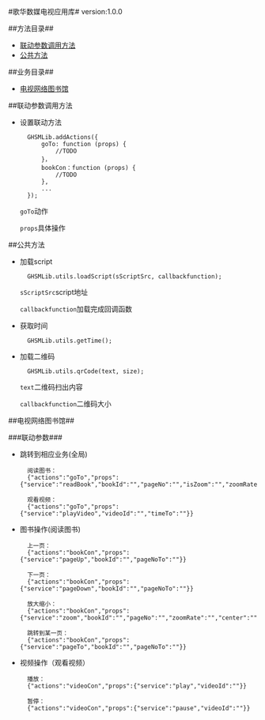 #歌华数媒电视应用库#
	version:1.0.0

##方法目录##
- [联动参数调用方法](#联动参数调用方法)
- [公共方法](#公共方法)

##业务目录##

- [电视网络图书馆](#电视网络图书馆)

##联动参数调用方法

- 设置联动方法

        GHSMLib.addActions({
            goTo: function (props) {
                //TODO 
            }，
            bookCon：function (props) {
                //TODO
            },
            ...
        });
        
    `goTo`动作
     
    `props`具体操作

##公共方法
- 加载script

        GHSMLib.utils.loadScript(sScriptSrc, callbackfunction);
        
    `sScriptSrc`script地址
     
    `callbackfunction`加载完成回调函数  
    
- 获取时间

        GHSMLib.utils.getTime();
    
- 加载二维码

        GHSMLib.utils.qrCode(text, size);
        
    `text`二维码扫出内容
          
    `callbackfunction`二维码大小




##电视网络图书馆##

###联动参数###
- 跳转到相应业务(全局)
       
    	阅读图书：
		{"actions":"goTo","props":{"service":"readBook","bookId":"","pageNo":"","isZoom":"","zoomRate":"","center":""}}

		观看视频：
		{"actions":"goTo","props":{"service":"playVideo","videoId":"","timeTo":""}}
    
- 图书操作(阅读图书)

		上一页：
		{"actions":"bookCon","props":{"service":"pageUp","bookId":"","pageNoTo":""}}

	    下一页：
		{"actions":"bookCon","props":{"service":"pageDown","bookId":"","pageNoTo":""}}

	    放大缩小：
		{"actions":"bookCon","props":{"service":"zoom","bookId":"","pageNo":"","zoomRate":"","center":""}}

	    跳转到某一页：
		{"actions":"bookCon","props":{"service":"pageTo","bookId":"","pageNoTo":""}}
    
- 视频操作（观看视频）

		播放：
		{"actions":"videoCon","props":{"service":"play","videoId":""}}

	    暂停：
		{"actions":"videoCon","props":{"service":"pause","videoId":""}}



